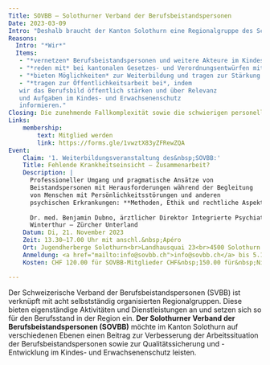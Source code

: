 ```yaml
---
Title: SOVBB – Solothurner Verband der Berufsbeistandspersonen
Date: 2023-03-09
Intro: "Deshalb braucht der Kanton Solothurn eine Regionalgruppe des Schweizerischen Verbands der Berufsbeistandspersonen:"
Reasons:
  Intro: "*Wir*"
  Items:
   - "*vernetzen* Berufsbeistandspersonen und weitere Akteure im Kindes- und Erwachsenenschutz im Kanton Solothurn und fördern den fachlichen Austausch."
   - "*reden mit* bei kantonalen Gesetzes- und Verordnungsentwürfen mit Relevanz für den Kindes- und Erwachsenenschutz und vertreten die Interessen unserer Mitglieder."
   - "*bieten Möglichkeiten* zur Weiterbildung und tragen zur Stärkung der Berufsidentität bei."
   - "*tragen zur Öffentlichkeitsarbeit bei*, indem
   wir das Berufsbild öffentlich stärken und über Relevanz
   und Aufgaben im Kindes- und Erwachsenenschutz
   informieren."
Closing: Die zunehmende Fallkomplexität sowie die schwierigen personellen Entwicklungen im Kindes- und Erwachsenenschutz stellen die Berufsbeistandspersonen vor grosse Herausforderungen im Berufsalltag. Wir sind daher überzeugt, mit unseren Dienstleistungen ein wichtiges Gefäss für die im Kanton Solothurn tätigen Berufsbeistandspersonen zu bieten!
Links:
    membership:
        text: Mitglied werden
        link: https://forms.gle/1vwztX83yZFRewZQA
Event:
    Claim: '1. Weiterbildungsveranstaltung des&nbsp;SOVBB:'
    Title: Fehlende Krankheitseinsicht – Zusammenarbeit?
    Description: |
      Professioneller Umgang und pragmatische Ansätze von
      Beistandspersonen mit Herausforderungen während der Begleitung
      von Menschen mit Persönlichkeitsstörungen und anderen
      psychischen Erkrankungen: **Methoden, Ethik und rechtliche Aspekte**
      
      Dr. med. Benjamin Dubno, ärztlicher Direktor Integrierte Psychiatrie
      Winterthur – Zürcher Unterland
    Datum: Di, 21. November 2023
    Zeit: 13.30–17.00 Uhr mit anschl.&nbsp;Apéro
    Ort: Jugendherberge Solothurn<br>Landhausquai 23<br>4500 Solothurn
    Anmeldung: <a href="mailto:info@sovbb.ch">info@sovbb.ch</a> bis 5.11.2023
    Kosten: CHF 120.00 für SOVBB-Mitglieder CHF&nbsp;150.00 für&nbsp;Nichtmitglieder

---
```

Der Schweizerische Verband der Berufsbeistandspersonen (SVBB) ist verknüpft mit acht
selbstständig organisierten Regionalgruppen. Diese bieten eigenständige Aktivitäten
und Dienstleistungen an und setzen sich so für den Berufsstand in der Region ein.
**Der Solothurner Verband der Berufsbeistandspersonen (SOVBB)** möchte im Kanton Solothurn
auf verschiedenen Ebenen einen Beitrag zur Verbesserung der Arbeitssituation der
Berufsbeistandspersonen sowie zur Qualitätssicherung und -Entwicklung im Kindes- und
Erwachsenenschutz leisten.